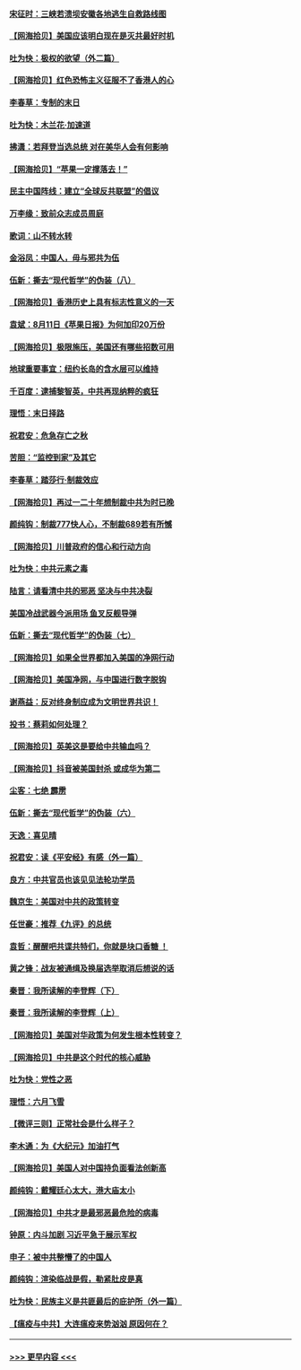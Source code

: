 #### [宋征时：三峡若溃坝安徽各地逃生自救路线图](../pages/nsc993/n12332450.md?t=08151302) 
#### [【网海拾贝】美国应该明白现在是灭共最好时机](../pages/nsc993/n12332313.md?t=08151302) 
#### [吐为快：极权的欲望（外二篇）](../pages/nsc993/n12332089.md?t=08151302) 
#### [【网海拾贝】红色恐怖主义征服不了香港人的心](../pages/nsc993/n12329296.md?t=08151302) 
#### [李春草：专制的末日](../pages/nsc993/n12329079.md?t=08151302) 
#### [吐为快：木兰花‧加速道](../pages/nsc993/n12327366.md?t=08151302) 
#### [拂潇：若拜登当选总统 对在美华人会有何影响](../pages/nsc993/n12295996.md?t=08151302) 
#### [【网海拾贝】“苹果一定撑落去！”](../pages/nsc993/n12326784.md?t=08151302) 
#### [民主中国阵线：建立“全球反共联盟”的倡议](../pages/nsc993/n12324177.md?t=08151302) 
#### [万李缘：致前众志成员周庭](../pages/nsc993/n12324635.md?t=08151302) 
#### [歌词：山不转水转](../pages/nsc993/n12324599.md?t=08151302) 
#### [金浴凤：中国人，毋与邪共为伍](../pages/nsc993/n12324257.md?t=08151302) 
#### [伍新：撕去“现代哲学”的伪装（八）](../pages/nsc993/n12324188.md?t=08151302) 
#### [【网海拾贝】香港历史上具有标志性意义的一天](../pages/nsc993/n12324021.md?t=08151302) 
#### [袁斌：8月11日《苹果日报》为何加印20万份](../pages/nsc993/n12323955.md?t=08151302) 
#### [【网海拾贝】极限施压，美国还有哪些招数可用](../pages/nsc993/n12322512.md?t=08151302) 
#### [地球重要事宜：纽约长岛的含水层可以维持](../pages/nsc993/n12321844.md?t=08151302) 
#### [千百度：逮捕黎智英，中共再现纳粹的疯狂](../pages/nsc993/n12321777.md?t=08151302) 
#### [理悟：末日择路](../pages/nsc993/n12320812.md?t=08151302) 
#### [祝君安：危急存亡之秋](../pages/nsc993/n12320795.md?t=08151302) 
#### [苦胆：“监控到家”及其它](../pages/nsc993/n12320751.md?t=08151302) 
#### [李春草：踏莎行·制裁效应](../pages/nsc993/n12318290.md?t=08151302) 
#### [【网海拾贝】再过一二十年想制裁中共为时已晚](../pages/nsc993/n12318195.md?t=08151302) 
#### [颜纯钩：制裁777快人心，不制裁689若有所憾](../pages/nsc993/n12316912.md?t=08151302) 
#### [【网海拾贝】川普政府的信心和行动方向](../pages/nsc993/n12316673.md?t=08151302) 
#### [吐为快：中共元素之毒](../pages/nsc993/n12316547.md?t=08151302) 
#### [陆言：请看清中共的邪恶 坚决与中共决裂](../pages/nsc993/n12315784.md?t=08151302) 
#### [美国冷战武器今派用场 鱼叉反舰导弹](../pages/nsc993/n12316258.md?t=08151302) 
#### [伍新：撕去“现代哲学”的伪装（七）](../pages/nsc993/n12315846.md?t=08151302) 
#### [【网海拾贝】如果全世界都加入美国的净网行动](../pages/nsc993/n12315588.md?t=08151302) 
#### [【网海拾贝】美国净网，与中国进行数字脱钩](../pages/nsc993/n12312813.md?t=08151302) 
#### [谢燕益：反对终身制应成为文明世界共识！](../pages/nsc993/n12310465.md?t=08151302) 
#### [投书：蔡莉如何处理？](../pages/nsc993/n12310224.md?t=08151302) 
#### [【网海拾贝】英美这是要给中共输血吗？](../pages/nsc993/n12307646.md?t=08151302) 
#### [【网海拾贝】抖音被美国封杀 或成华为第二](../pages/nsc993/n12305277.md?t=08151302) 
#### [尘客：七绝 霹雳](../pages/nsc993/n12304053.md?t=08151302) 
#### [伍新：撕去“现代哲学”的伪装（六）](../pages/nsc993/n12303243.md?t=08151302) 
#### [天逸：喜见晴](../pages/nsc993/n12303226.md?t=08151302) 
#### [祝君安：读《平安经》有感（外一篇）](../pages/nsc993/n12303170.md?t=08151302) 
#### [良方：中共官员也该见见法轮功学员](../pages/nsc993/n12302985.md?t=08151302) 
#### [魏京生：美国对中共的政策转变](../pages/nsc993/n12302929.md?t=08151302) 
#### [任世豪：推荐《九评》的总统](../pages/nsc993/n12302838.md?t=08151302) 
#### [袁哲：醒醒吧共谍共特们，你就是块口香糖 ！](../pages/nsc993/n12302678.md?t=08151302) 
#### [黄之锋：战友被通缉及换届选举取消后想说的话](../pages/nsc993/n12302681.md?t=08151302) 
#### [秦晋：我所读解的李登辉（下）](../pages/nsc993/n12302171.md?t=08151302) 
#### [秦晋：我所读解的李登辉（上）](../pages/nsc993/n12301979.md?t=08151302) 
#### [【网海拾贝】美国对华政策为何发生根本性转变？](../pages/nsc993/n12302091.md?t=08151302) 
#### [【网海拾贝】中共是这个时代的核心威胁](../pages/nsc993/n12300541.md?t=08151302) 
#### [吐为快：党性之恶](../pages/nsc993/n12300263.md?t=08151302) 
#### [理悟：六月飞雪](../pages/nsc993/n12300243.md?t=08151302) 
#### [【微评三则】正常社会是什么样子？](../pages/nsc993/n12300228.md?t=08151302) 
#### [李木通：为《大纪元》加油打气](../pages/nsc993/n12280363.md?t=08151302) 
#### [【网海拾贝】美国人对中国持负面看法创新高](../pages/nsc993/n12298720.md?t=08151302) 
#### [颜纯钩：戴耀廷心太大，港大庙太小](../pages/nsc993/n12297682.md?t=08151302) 
#### [【网海拾贝】中共才是最邪恶最危险的病毒](../pages/nsc993/n12296470.md?t=08151302) 
#### [钟原：内斗加剧 习近平急于展示军权](../pages/nsc993/n12292544.md?t=08151302) 
#### [申子：被中共整懵了的中国人](../pages/nsc993/n12291389.md?t=08151302) 
#### [颜纯钩：渲染临战是假，勒紧肚皮是真](../pages/nsc993/n12290945.md?t=08151302) 
#### [吐为快：民族主义是共匪最后的庇护所（外一篇）](../pages/nsc993/n12290887.md?t=08151302) 
#### [【瘟疫与中共】大连瘟疫来势汹汹 原因何在？](../pages/nsc993/n12287474.md?t=08151302) 

----
#### [ >>> 更早内容 <<< ](../indexes/nsc993-earlier.md)
